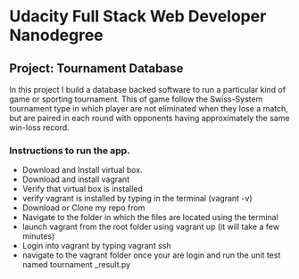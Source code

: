 # Udacity Full Stack Web Developer Nanodegree


## Project: Tournament Database

In this project I build a database backed software to run a particular kind of game or sporting 
tournament. This  of game follow the Swiss-System tournament type in which player are not eliminated when they lose a match, but are paired in each round with opponents having approximately the same win-loss record. 

### Instructions to run the app. 

* Download and Install virtual box.
* Download and install vagrant 
* Verify that virtual box is installed 
* verify vagrant is installed by typing in the terminal (vagrant -v)
* Download or Clone my repo from 
* Navigate to the folder in which the files are located using the terminal
* launch vagrant from the root folder using vagrant up (it will take a few minutes)
* Login into vagrant by typing vagrant ssh
* navigate to the vagrant folder once your are login and run the unit test named tournament
_result.py  
